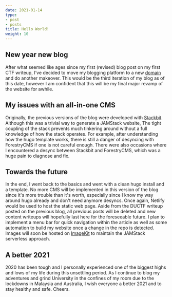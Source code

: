```yaml
---
date: 2021-01-14
type:
- post
- posts
title: Hello World!
weight: 10
---
```


## New year new blog
After what seemed like ages since my first (revised) blog post on my first CTF writeup, I've decided to
move my blogging platform to a new [domain](https://0x4.dev) and do another makeover. This would be the third
iteration of my blog as of this date, however I am confident that this will be my final major revamp of the website for awhile.

## My issues with an all-in-one CMS
Originally, the previous versions of the blog were developed with [Stackbit](https://stackbit.com). Although this was a trivial
way to generate a JAMStack website, The tight coupling of the stack prevents much tinkering around without a full knowledge
of how the stack operates. For example, after understanding how the hugo template works, there is still a danger of desyncing
with ForestryCMS if one is not careful enough. There were also occasions where I encountered a desync between Stackbit and 
ForestryCMS, which was a huge pain to diagnose and fix.

## Towards the future
In the end, I went back to the basics and went with a clean hugo install and a template. No more CMS will be implemented in this
version of the blog since it's more trouble than it's worth, especially since 
I know my way around hugo already and don't need anymore desyncs. Once again, Netlify would be used to host the static web page.
Aside from the DUCTF writeup posted on the previous blog, all previous posts will be deleted and new content writeups 
will hopefully last here for the foreseeable future. I plan to implement a menu bar for quick navigation within the article as well as some
automation to build my website once a change in the repo is detected. Images will soon be hosted on [ImageKit](https://imagekit.io)
to maintain the JAMStack serverless approach. 

## A better 2021
2020 has been tough and I personally experienced one of the biggest highs and lows of my life during this unsettling period. 
As I continue to blog my adventures and grind University in the confines of my room due to the lockdowns in Malaysia and Australia,
I wish everyone a better 2021 and to stay healthy and safe. Cheers.
